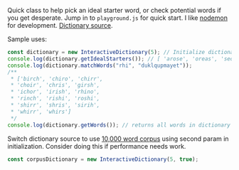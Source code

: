 Quick class to help pick an ideal starter word, or check potential words if you get desperate. Jump in to `playground.js` for quick start. I like [nodemon](https://www.npmjs.com/package/nodemon) for development. [Dictionary source](https://raw.githubusercontent.com/dwyl/english-words/master/words_dictionary.json).

Sample uses:

```js
const dictionary = new InteractiveDictionary(5); // Initialize dictionary of 5 letter words
console.log(dictionary.getIdealStarters()); // [ 'arose', 'oreas', 'seora' ]
console.log(dictionary.matchWords("rhi", "duklqupmayet"));
/**
 * ['birch', 'chiro', 'chirr',
 * 'choir', 'chris', 'girsh',
 * 'ichor', 'irish', 'rhino',
 * 'rinch', 'rishi', 'roshi',
 * 'shirr', 'shris', 'sirih',
 * 'whirr', 'whirs']
 */
console.log(dictionary.getWords()); // returns all words in dictionary
```

Switch dictionary source to use [10,000 word corpus](https://raw.githubusercontent.com/first20hours/google-10000-english/master/google-10000-english-usa-no-swears-medium.txt) using second param in initialization. Consider doing this if performance needs work.

```js
const corpusDictionary = new InteractiveDictionary(5, true);
```

